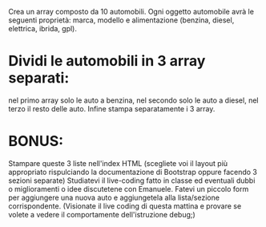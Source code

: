 Crea un array composto da 10 automobili. Ogni oggetto automobile avrà le seguenti proprietà: marca, modello e alimentazione (benzina, diesel, elettrica, ibrida, gpl).
# Dividi le automobili in 3 array separati:
nel primo array solo le auto a benzina,
nel secondo solo le auto a diesel,
nel terzo il resto delle auto.
Infine stampa separatamente i 3 array.
# BONUS:
Stampare queste 3 liste nell'index HTML (scegliete voi il layout più appropriato rispulciando la documentazione di Bootstrap oppure facendo 3 sezioni separate)
Studiatevi il live-coding fatto in classe ed eventuali dubbi o miglioramenti o idee discutetene con Emanuele.
Fatevi un piccolo form per aggiungere una nuova auto e aggiungetela alla lista/sezione corrispondente. (Visionate il live coding di questa mattina e provare se volete a vedere il comportamente dell'istruzione debug;)

